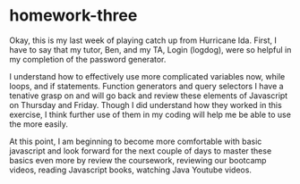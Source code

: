 # homework-three
Okay, this is my last week of playing catch up from Hurricane Ida. First, I have to say that my tutor, Ben, and my TA, Login (logdog), were so helpful in my completion of the password generator. 

I understand how to effectively use more complicated variables now, while loops, and if statements. Function generators and query selectors I have a tenative grasp on and will go back and review these elements of Javascript on Thursday and Friday. Though I did understand how they worked in this exercise, I think further use of them in my coding will help me be able to use the more easily.

At this point, I am beginning to become more comfortable with basic javascript and look forward for the next couple of days to master these basics even more by review the coursework, reviewing our bootcamp videos, reading Javascript books, watching Java Youtube videos.